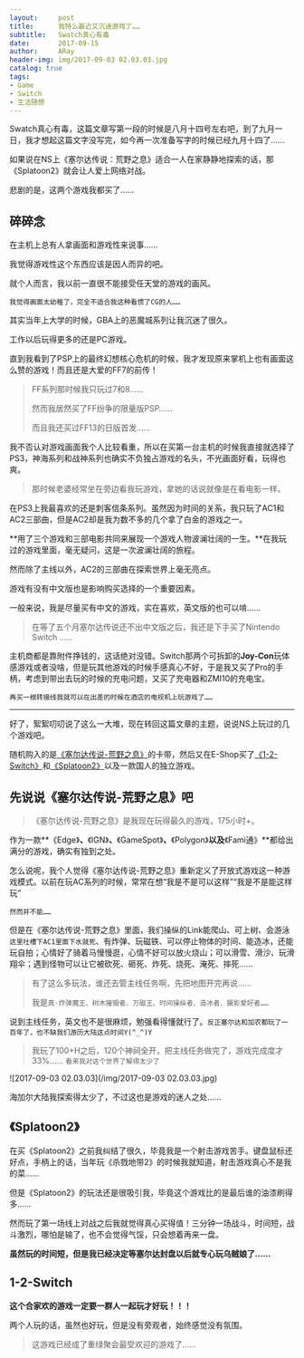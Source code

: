 ```yaml
---
layout:     post
title:      我特么最近又沉迷游戏了……
subtitle:   Swatch真心有毒
date:       2017-09-15
author:     ARay
header-img: img/2017-09-03 02.03.03.jpg
catalog: true
tags:
- Game
- Switch
- 生活随想
---
```


Swatch真心有毒，这篇文章写第一段的时候是八月十四号左右吧，到了九月一日，我才想起这篇文字没写完，如今再一次准备写字的时候已经九月十四了……

如果说在NS上《塞尔达传说：荒野之息》适合一人在家静静地探索的话，那《Splatoon2》就会让人爱上网络对战。

悲剧的是，这两个游戏我都买了……

## 碎碎念

在主机上总有人拿画面和游戏性来说事……

我觉得游戏性这个东西应该是因人而异的吧。

就个人而言，我以前一直很不能接受任天堂的游戏的画风。

`我觉得画面太幼稚了，完全不适合我这种看惯了CG的人……`

其实当年上大学的时候，GBA上的恶魔城系列让我沉迷了很久。

工作以后玩得更多的还是PC游戏。

直到我看到了PSP上的最终幻想核心危机的时候，我才发现原来掌机上也有画面这么赞的游戏！而且还是大爱的FF7的前传！

> FF系列那时候我只玩过7和8……
> 
> 然而我居然买了FF纷争的限量版PSP……
> 
> 而且我还买过FF13的日版首发……

我不否认对游戏画面我个人比较看重，所以在买第一台主机的时候我直接就选择了PS3，神海系列和战神系列也确实不负独占游戏的名头，不光画面好看，玩得也爽。

> 那时候老婆经常坐在旁边看我玩游戏，拿她的话说就像是在看电影一样。

在PS3上我最喜欢的还是刺客信条系列。虽然因为时间的关系，我只玩了AC1和AC2三部曲，但是AC2却是我为数不多的几个拿了白金的游戏之一。

**用了三个游戏和三部电影共同来展现一个游戏人物波澜壮阔的一生。**在我玩过的游戏里面，毫无疑问，这是一次波澜壮阔的旅程。

然而除了主线以外，AC2的三部曲在探索世界上毫无亮点。

游戏有没有中文版也是影响购买选择的一个重要因素。

一般来说，我是尽量买有中文的游戏，实在喜欢，英文版的也可以啃……

> 在等了五个月塞尔达传说还不出中文版之后，我还是下手买了Nintendo Switch ……

主机商都是靠附件挣钱的，这话绝对没错。Switch那两个可拆卸的**Joy-Con**玩体感游戏或者没啥，但是玩其他游戏的时候手感真心不好，于是我又买了Pro的手柄，考虑到带出去玩的时候的充电问题，又买了充电器和ZMI10的充电宝。

`再买一根转接线我就可以在出差的时候在酒店的电视机上玩游戏了……`

---- 

好了，絮絮叨叨说了这么一大堆，现在转回这篇文章的主题，说说NS上玩过的几个游戏吧。

随机购入的是[《塞尔达传说-荒野之息》][1]的卡带，然后又在E-Shop买了[《1-2-Switch》][2]和[《Splatoon2》][3]以及一款国人的独立游戏。

## 先说说《塞尔达传说-荒野之息》吧

> 《塞尔达传说-荒野之息》是我现在玩得最久的游戏，175小时+。

作为一款**《Edge》**、**《IGN》**、**《GameSpot》**、**《Polygon》**以及**《Fami通》**都给出满分的游戏，确实有独到之处。

怎么说呢，我个人觉得《塞尔达传说-荒野之息》重新定义了开放式游戏这一种游戏模式。以前在玩AC系列的时候，常常在想“我是不是可以这样”“我是不是能这样玩”

`然而并不能……`

但是在《塞尔达传说-荒野之息》里面，我们操纵的Link能爬山、可上树、会游泳`这里吐槽下AC1里面下水就死`、有炸弹、玩磁铁、可以停止物体的时间、能造冰，还能玩自拍；心情好了骑着马慢慢逛，心情不好可以放火烧山；可以滑雪、滑沙、玩滑翔伞；遇到怪物可以让它被砍死、砸死、炸死、烧死、淹死、摔死……

> 有了这么多玩法，谁还去管主线任务啊，先把地图开完再说……
> 
> 我是`真·炸弹魔王、树木摧毁者、万磁王、时间操纵者、造冰者、摄影爱好者……`

说到主线任务，英文也不是很麻烦，勉强看得懂就行了。`反正塞尔达和加农都玩了一百年了，也不缺我们游历大陆这点时间Y(^_^)Y`

> 我玩了100+H之后，120个神祠全开，把主线任务做完了，游戏完成度才33%…… `看来我对这个世界了解得太少了`

![2017-09-03 02.03.03](/img/2017-09-03 02.03.03.jpg)

海加尔大陆我探索得太少了，不过这也是游戏的迷人之处……

## 《Splatoon2》

在买《Splatoon2》之前我纠结了很久，毕竟我是一个射击游戏苦手。键盘鼠标还好点，手柄上的话，当年玩《杀戮地带2》的时候我就知道，射击游戏真心不是我的菜……

但是《Splatoon2》的玩法还是很吸引我，毕竟这个游戏比的是最后谁的油漆刷得多……

然而玩了第一场线上对战之后我就觉得真心买得值！三分钟一场战斗，时间短，战斗激烈，哪怕是输了，也不会觉得气馁，只会想着再来一盘。

**虽然玩的时间短，但是我已经决定等塞尔达封盘以后就专心玩乌贼娘了……**

## 1-2-Switch

**这个合家欢的游戏一定要一群人一起玩才好玩！！！**

两个人玩的话，虽然也好玩，但是没有旁观者，始终感觉没有氛围。

> 这游戏已经成了重绿聚会最受欢迎的游戏了……

[1]:	https://zh.wikipedia.org/wiki/%E5%A1%9E%E5%B0%94%E8%BE%BE%E4%BC%A0%E8%AF%B4_%E8%8D%92%E9%87%8E%E4%B9%8B%E6%81%AF#.E8.AF.84.E4.BB.B7
[2]:	https://zh.wikipedia.org/wiki/1-2-Switch
[3]:	https://zh.wikipedia.org/wiki/Splatoon_2